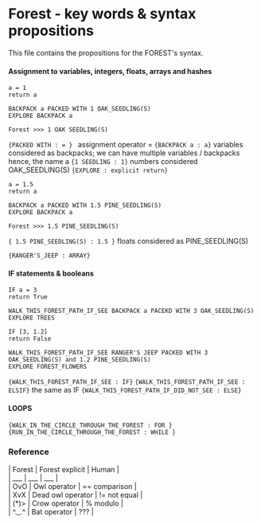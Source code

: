 # Forest - key words & syntax propositions

This file contains the propositions for the FOREST's syntax.

#### Assignment to variables, integers, floats, arrays and hashes

```
a = 1
return a

BACKPACK a PACKED WITH 1 OAK_SEEDLING(S)
EXPLORE BACKPACK a

Forest >>> 1 OAK SEEDLING(S)
```

```{PACKED WITH : = } ``` assignment operator =
```{BACKPACK a : a}``` variables considered as backpacks; we can have multiple variables / backpacks hence, the name a
```{1 SEEDLING : 1}``` numbers considered OAK_SEEDLING(S)
```{EXPLORE : explicit return}```

```
a = 1.5
return a

BACKPACK a PACKED WITH 1.5 PINE_SEEDLING(S)
EXPLORE BACKPACK a

Forest >>> 1.5 PINE_SEEDLING(S)

```
```{ 1.5 PINE_SEEDLING(S) : 1.5 }``` floats considered as PINE_SEEDLING(S)

```{RANGER'S_JEEP : ARRAY}```


#### IF statements & booleans

```
IF a = 3
return True

WALK_THIS_FOREST_PATH_IF_SEE BACKPACK a PACEKD WITH 3 OAK_SEEDLING(S)
EXPLORE TREES
```

```
IF [3, 1.2]
return False

WALK_THIS_FOREST_PATH_IF_SEE RANGER'S JEEP PACKED WITH 3 OAK_SEEDLING(S) and 1.2 PINE_SEEDLING(S)
EXPLORE FOREST_FLOWERS
```


```{WALK_THIS_FOREST_PATH_IF_SEE : IF}```
```{WALK_THIS_FOREST_PATH_IF_SEE : ELSIF}``` the same as IF
```{WALK_THIS_FOREST_PATH_IF_DID_NOT_SEE : ELSE}```

#### LOOPS

```{WALK_IN_THE_CIRCLE_THROUGH_THE_FOREST : FOR }```
```{RUN_IN_THE_CIRCLE_THROUGH_THE_FOREST : WHILE }```

### Reference

| Forest | Forest explicit | Human |   
| ___ | ___ | ___ |   
| OvO | Owl operator | == comparison |  
| XvX | Dead owl operator | != not equal |    
| (*)> | Crow operator | % modulo |   
| ^._.^ | Bat operator | ??? |      